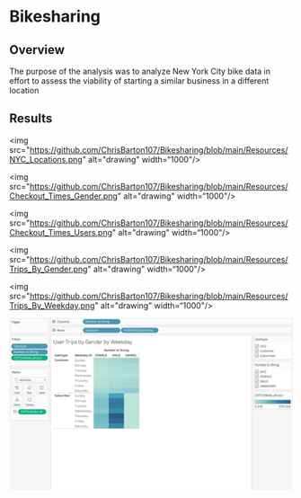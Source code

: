 # Bikesharing

## Overview
The purpose of the analysis was to analyze New York City bike data in effort to assess the viability of starting a similar business in a different location

## Results
<img src="https://github.com/ChrisBarton107/Bikesharing/blob/main/Resources/NYC_Locations.png" alt="drawing" width=“1000"/>

<img src="https://github.com/ChrisBarton107/Bikesharing/blob/main/Resources/Checkout_Times_Gender.png" alt="drawing" width=“1000"/>

<img src="https://github.com/ChrisBarton107/Bikesharing/blob/main/Resources/Checkout_Times_Users.png" alt="drawing" width=“1000"/>

<img src="https://github.com/ChrisBarton107/Bikesharing/blob/main/Resources/Trips_By_Gender.png" alt="drawing" width=“1000"/>

<img src="https://github.com/ChrisBarton107/Bikesharing/blob/main/Resources/Trips_By_Weekday.png" alt="drawing" width=“1000"/>

<img src="https://github.com/ChrisBarton107/Bikesharing/blob/main/Resources/User_Trips_Gender_Weekday.png" alt="drawing" width=“1000”/>
